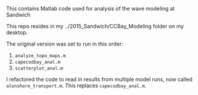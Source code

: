 This contains Matlab code used for analysis of the wave modeling at Sandwich

This repo resides in my ../2015_Sandwich/CCBay_Modeling folder on my desktop.

The original version was set to run in this order:

1. `analyze_topo_maps.m`
2. `capecodbay_anal.m`
3. `scatterplot_anal.m`

I refactored the code to read in results from multiple model runs, now called `alonshore_transport.m`. This replaces `capecodbay_anal.m`.
